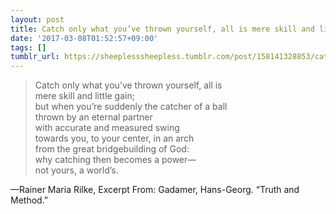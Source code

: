 ```yaml
---
layout: post
title: Catch only what you’ve thrown yourself, all is mere skill and little gain;
date: '2017-03-08T01:52:57+09:00'
tags: []
tumblr_url: https://sheeplesssheepless.tumblr.com/post/158141328853/catch-only-what-youve-thrown-yourself-all-is
---
```

> Catch only what you’ve thrown yourself, all is  
> mere skill and little gain;  
> but when you’re suddenly the catcher of a ball  
> thrown by an eternal partner  
> with accurate and measured swing  
> towards you, to your center, in an arch  
> from the great bridgebuilding of God:  
> why catching then becomes a power—  
> not yours, a world’s.

—Rainer Maria Rilke,&nbsp;Excerpt From: Gadamer, Hans-Georg. “Truth and Method.”
